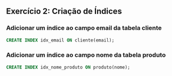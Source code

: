 ## Exercício 2: Criação de Índices

### Adicionar um índice ao campo email da tabela cliente
```sql
CREATE INDEX idx_email ON cliente(email);
```
### Adicionar um índice ao campo nome da tabela produto
```sql
CREATE INDEX idx_nome_produto ON produto(nome);
```
